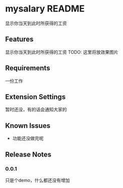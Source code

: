 # mysalary README

显示你当天到此时所获得的工资

## Features

显示你当天到此时所获得的工资
TODO: 这里将放效果图片

## Requirements

一份工作

## Extension Settings

暂时还没，有的话会通知大家的

## Known Issues

* 功能还没做完呢

## Release Notes


### 0.0.1
只是个demo，什么都还没有增加